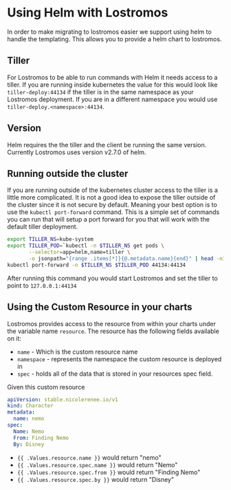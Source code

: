 # Using Helm with Lostromos

In order to make migrating to lostromos easier we support using helm to handle
the templating. This allows you to provide a helm chart to lostromos.

## Tiller

For Lostromos to be able to run commands with Helm it needs access to a tiller.
If you are running inside kubernetes the value for this would look like
`tiller-deploy:44134` if the tiller is in the same namespace as your Lostromos
deployment. If you are in a different namespace you would use
`tiller-deploy.<namespace>:44134`.

## Version

Helm requires the the tiller and the client be running the same version.
Currently Lostromos uses version v2.7.0 of helm.

## Running outside the cluster

If you are running outside of the kubernetes cluster access to the tiller is a
little more complicated. It is not a good idea to expose the tiller outside of
the cluster since it is not secure by default. Meaning your best option is to
use the `kubectl port-forward` command. This is a simple set of commands you can
run that will setup a port forward for you that will work with the default tiller deployment.

```bash
export TILLER_NS=kube-system
export TILLER_POD=`kubectl -n $TILLER_NS get pods \
       --selector=app=helm,name=tiller \
       -o jsonpath="{range .items[*]}{@.metadata.name}{end}" | head -n1`
kubectl port-forward -n $TILLER_NS $TILLER_POD 44134:44134
```

After running this command you would start Lostromos and set the tiller to point
to `127.0.0.1:44134`

## Using the Custom Resource in your charts

Lostromos provides access to the resource from within your charts under the
variable name `resource`. The resource has the following fields available on it:

- `name` - Which is the custom resource name
- `namespace` - represents the namespace the custom resource is deployed in
- `spec` - holds all of the data that is stored in your resources spec field.

Given this custom resource

```yaml
apiVersion: stable.nicolerenee.io/v1
kind: Character
metadata:
  name: nemo
spec:
  Name: Nemo
  From: Finding Nemo
  By: Disney
```

- `{{ .Values.resource.name }}` would return "nemo"
- `{{ .Values.resource.spec.name }}` would return "Nemo"
- `{{ .Values.resource.spec.from }}` would return "Finding Nemo"
- `{{ .Values.resource.spec.by }}` would return "Disney"
